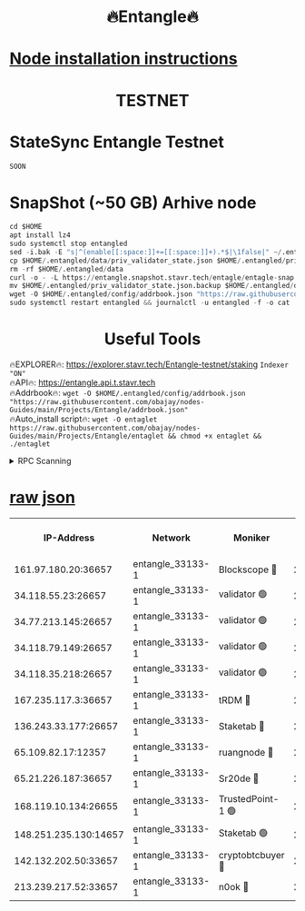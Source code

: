 <h1 align="center"> 🔥Entangle🔥</h1>

[Node installation instructions](https://github.com/obajay/nodes-Guides/tree/main/Projects/Entangle)
=

<h1 align="center"> TESTNET</h1>

# StateSync Entangle Testnet
```python
SOON
```
# SnapShot (~50 GB) Arhive node
```python
cd $HOME
apt install lz4
sudo systemctl stop entangled
sed -i.bak -E "s|^(enable[[:space:]]+=[[:space:]]+).*$|\1false|" ~/.entangled/config/config.toml
cp $HOME/.entangled/data/priv_validator_state.json $HOME/.entangled/priv_validator_state.json.backup
rm -rf $HOME/.entangled/data
curl -o - -L https://entangle.snapshot.stavr.tech/entagle/entagle-snap.tar.lz4 | lz4 -c -d - | tar -x -C $HOME/.entangled --strip-components 2
mv $HOME/.entangled/priv_validator_state.json.backup $HOME/.entangled/data/priv_validator_state.json
wget -O $HOME/.entangled/config/addrbook.json "https://raw.githubusercontent.com/obajay/nodes-Guides/main/Projects/Entangle/addrbook.json"
sudo systemctl restart entangled && journalctl -u entangled -f -o cat
```
 <h1 align="center"> Useful Tools</h1>
 
🔥EXPLORER🔥: https://explorer.stavr.tech/Entangle-testnet/staking        `Indexer "ON"` \
🔥API🔥:      https://entangle.api.t.stavr.tech \
🔥Addrbook🔥: ```wget -O $HOME/.entangled/config/addrbook.json "https://raw.githubusercontent.com/obajay/nodes-Guides/main/Projects/Entangle/addrbook.json"``` \
🔥Auto_install script🔥:  `wget -O entaglet https://raw.githubusercontent.com/obajay/nodes-Guides/main/Projects/Entangle/entaglet && chmod +x entaglet && ./entaglet`


<details>
<summary>RPC Scanning</summary>

<h2 align="center"> We scan nodes in real time every 4 hours. And we provide the final result of RPC endpoints.
We cannot influence the operation of these nodes in any way. </h2>


```python
If Voting Power is higher than 0 --> then the Node is a validator of the network and may be subject to attack and be a potential threat to the chain.
```
```python
We marked such validators with a red symbol
```

</details>

[raw json](https://rpc-check.entangt.stavr.tech/entangt/rpc-entangt-result.json)
=


<table><tr><th>IP-Address</th><th>Network</th><th>Moniker</th><th>Latest Block Height</th><th>Earliest Block Height</th><th>Catching Up</th><th>Tx Index</th><th>Voting Power</th><th>Scan Time</th></tr><tr><td>161.97.180.20:36657</td><td>entangle_33133-1</td><td>Blockscope 🔴</td><td>2730909</td><td>1</td><td>False</td><td>off</td><td>309760544247204</td><td>2024-03-20T21:57:50.854332572UTC</td></tr><tr><td>34.118.55.23:26657</td><td>entangle_33133-1</td><td>validator 🟢</td><td>2730909</td><td>1</td><td>False</td><td>on</td><td>0</td><td>2024-03-20T21:57:53.530487232UTC</td></tr><tr><td>34.77.213.145:26657</td><td>entangle_33133-1</td><td>validator 🟢</td><td>2730909</td><td>1</td><td>False</td><td>on</td><td>0</td><td>2024-03-20T21:57:55.845596506UTC</td></tr><tr><td>34.118.79.149:26657</td><td>entangle_33133-1</td><td>validator 🟢</td><td>2730912</td><td>1</td><td>False</td><td>on</td><td>0</td><td>2024-03-20T21:58:12.950818976UTC</td></tr><tr><td>34.118.35.218:26657</td><td>entangle_33133-1</td><td>validator 🟢</td><td>2622113</td><td>1</td><td>False</td><td>on</td><td>0</td><td>2024-03-20T21:58:15.306636583UTC</td></tr><tr><td>167.235.117.3:36657</td><td>entangle_33133-1</td><td>tRDM 🔴</td><td>2730912</td><td>1</td><td>False</td><td>on</td><td>216776925020225</td><td>2024-03-20T21:58:15.605838561UTC</td></tr><tr><td>136.243.33.177:26657</td><td>entangle_33133-1</td><td>Staketab 🔴</td><td>2730910</td><td>660001</td><td>False</td><td>on</td><td>181152470618817</td><td>2024-03-20T21:58:04.259741012UTC</td></tr><tr><td>65.109.82.17:12357</td><td>entangle_33133-1</td><td>ruangnode 🔴</td><td>2730909</td><td>1312001</td><td>False</td><td>off</td><td>661262305895222</td><td>2024-03-20T21:57:51.195340555UTC</td></tr><tr><td>65.21.226.187:36657</td><td>entangle_33133-1</td><td>Sr20de 🔴</td><td>2730908</td><td>2049001</td><td>False</td><td>off</td><td>29534655065001</td><td>2024-03-20T21:57:48.336400255UTC</td></tr><tr><td>168.119.10.134:26655</td><td>entangle_33133-1</td><td>TrustedPoint-1 🟢</td><td>2730912</td><td>2268001</td><td>False</td><td>off</td><td>0</td><td>2024-03-20T21:58:15.836495846UTC</td></tr><tr><td>148.251.235.130:14657</td><td>entangle_33133-1</td><td>Staketab 🟢</td><td>2730908</td><td>2617001</td><td>False</td><td>off</td><td>0</td><td>2024-03-20T21:57:48.025683946UTC</td></tr><tr><td>142.132.202.50:33657</td><td>entangle_33133-1</td><td>cryptobtcbuyer 🔴</td><td>2730909</td><td>2630909</td><td>False</td><td>off</td><td>38886577247155343</td><td>2024-03-20T21:57:50.580799106UTC</td></tr><tr><td>213.239.217.52:33657</td><td>entangle_33133-1</td><td>n0ok 🔴</td><td>2730912</td><td>2630912</td><td>False</td><td>off</td><td>46611081777498279</td><td>2024-03-20T21:58:10.603263109UTC</td></tr></table>
